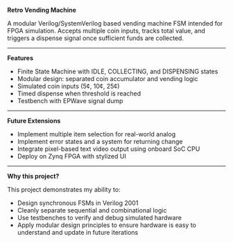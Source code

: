 **Retro Vending Machine**

A modular Verilog/SystemVerilog based vending machine FSM intended for FPGA simulation. Accepts multiple coin inputs, tracks total value, and triggers a dispense signal once sufficient funds are collected.

---

**Features**
- Finite State Machine with IDLE, COLLECTING, and DISPENSING states
- Modular design: separated coin accumulator and vending logic
- Simulated coin inputs (5¢, 10¢, 25¢)
- Timed dispense when threshold is reached
- Testbench with EPWave signal dump

---

**Future Extensions**

- Implement multiple item selection for real-world analog
- Implement error states and a system for returning change
- Integrate pixel-based text video output using onboard SoC CPU
- Deploy on Zynq FPGA with stylized UI

---

**Why this project?**

This project demonstrates my ability to:
- Design synchronous FSMs in Verilog 2001
- Cleanly separate sequential and combinational logic
- Use testbenches to verify and debug simulated hardware
- Apply modular design principles to ensure hardware is easy to understand and update in future iterations



